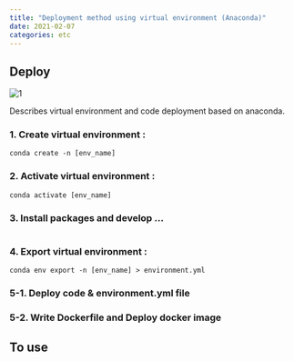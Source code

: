 ```yaml
---
title: "Deployment method using virtual environment (Anaconda)"
date: 2021-02-07
categories: etc
---
```


## Deploy

![1](https://user-images.githubusercontent.com/54389889/107140993-4a105900-6969-11eb-90e6-dadce153fae7.png)

Describes virtual environment and code deployment based on anaconda.

### 1. Create virtual environment :
```
conda create -n [env_name]
```
### 2. Activate virtual environment :
```
conda activate [env_name]
```
### 3. Install packages and develop ...
```
```
### 4. Export virtual environment :
```
conda env export -n [env_name] > environment.yml
```
### 5-1. Deploy code & environment.yml file
### 5-2. Write Dockerfile and Deploy docker image


## To use
